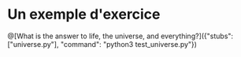 # Un exemple d'exercice

@[What is the answer to life, the universe, and everything?]({"stubs": ["universe.py"], "command": "python3 test_universe.py"})
